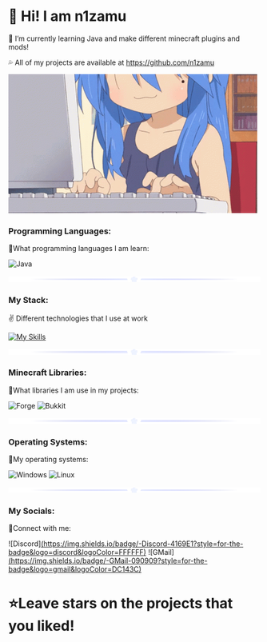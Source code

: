 # 💙 Hi! I am n1zamu

🌙 I’m currently learning Java and make different minecraft plugins and mods!

💦 All of my projects are available at https://github.com/n1zamu

![Header](https://github.com/n1zamu/n1zamu/blob/main/assets/header.gif)

### Programming Languages:
🧡What programming languages I am learn:

![Java](https://img.shields.io/badge/-Java-FFA500?style=for-the-badge&logo=java&logoColor=0000CD)

![Line](https://github.com/n1zamu/n1zamu/blob/main/assets/sepparator.png)

### My Stack:
✌ Different technologies that I use at work

[![My Skills](https://skillicons.dev/icons?i=java,git,mysql,postgres,gradle,maven,sqlite)](https://skillicons.dev)

![Line](https://github.com/n1zamu/n1zamu/blob/main/assets/sepparator.png)


### Minecraft Libraries:
💜What libraries I am use in my projects:

![Forge](https://img.shields.io/badge/-Forge-8A2BE2?style=for-the-badge)
![Bukkit](https://img.shields.io/badge/-Bukkit-7B68EE?style=for-the-badge)

![Line](https://github.com/n1zamu/n1zamu/blob/main/assets/sepparator.png)

### Operating Systems:
🤍My operating systems:

![Windows](https://img.shields.io/badge/-Windows-FF6347?style=for-the-badge&logo=windows&logoColor=000000)
![Linux](https://img.shields.io/badge/-Linux-FFD700?style=for-the-badge&logo=linux&logoColor=000000)

![Line](https://github.com/n1zamu/n1zamu/blob/main/assets/sepparator.png)

### My Socials:
🖤Connect with me:

![Discord][(https://img.shields.io/badge/-Discord-4169E1?style=for-the-badge&logo=discord&logoColor=FFFFFF)](https://discord.com/channels/@me/1289341631543119932)
![GMail][(https://img.shields.io/badge/-GMail-090909?style=for-the-badge&logo=gmail&logoColor=DC143C)](n1zamu@outlook.com)

# ⭐Leave stars on the projects that you liked!
